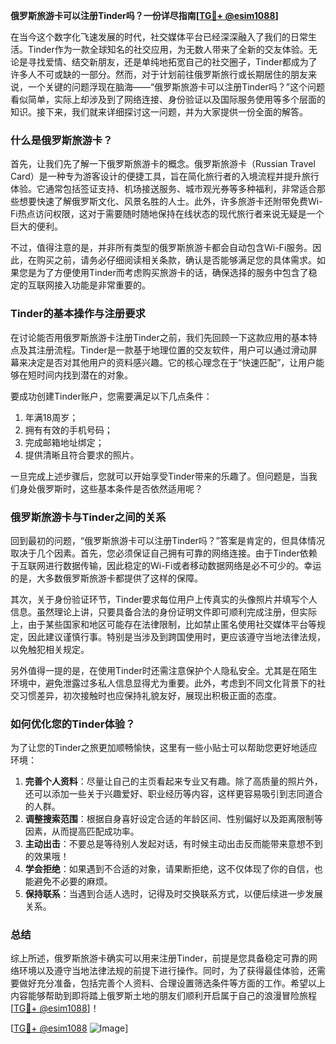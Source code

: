 **俄罗斯旅游卡可以注册Tinder吗？一份详尽指南[[TG💪+ @esim1088](https://t.me/s/esim1088)]**

在当今这个数字化飞速发展的时代，社交媒体平台已经深深融入了我们的日常生活。Tinder作为一款全球知名的社交应用，为无数人带来了全新的交友体验。无论是寻找爱情、结交新朋友，还是单纯地拓宽自己的社交圈子，Tinder都成为了许多人不可或缺的一部分。然而，对于计划前往俄罗斯旅行或长期居住的朋友来说，一个关键的问题浮现在脑海——“俄罗斯旅游卡可以注册Tinder吗？”这个问题看似简单，实际上却涉及到了网络连接、身份验证以及国际服务使用等多个层面的知识。接下来，我们就来详细探讨这一问题，并为大家提供一份全面的解答。

### **什么是俄罗斯旅游卡？**

首先，让我们先了解一下俄罗斯旅游卡的概念。俄罗斯旅游卡（Russian Travel Card）是一种专为游客设计的便捷工具，旨在简化旅行者的入境流程并提升旅行体验。它通常包括签证支持、机场接送服务、城市观光券等多种福利，非常适合那些想要快速了解俄罗斯文化、风景名胜的人士。此外，许多旅游卡还附带免费Wi-Fi热点访问权限，这对于需要随时随地保持在线状态的现代旅行者来说无疑是一个巨大的便利。

不过，值得注意的是，并非所有类型的俄罗斯旅游卡都会自动包含Wi-Fi服务。因此，在购买之前，请务必仔细阅读相关条款，确认是否能够满足您的具体需求。如果您是为了方便使用Tinder而考虑购买旅游卡的话，确保选择的服务中包含了稳定的互联网接入功能是非常重要的。

### **Tinder的基本操作与注册要求**

在讨论能否用俄罗斯旅游卡注册Tinder之前，我们先回顾一下这款应用的基本特点及其注册流程。Tinder是一款基于地理位置的交友软件，用户可以通过滑动屏幕来决定是否对其他用户的资料感兴趣。它的核心理念在于“快速匹配”，让用户能够在短时间内找到潜在的对象。

要成功创建Tinder账户，您需要满足以下几点条件：
1. 年满18周岁；
2. 拥有有效的手机号码；
3. 完成邮箱地址绑定；
4. 提供清晰且符合要求的照片。

一旦完成上述步骤后，您就可以开始享受Tinder带来的乐趣了。但问题是，当我们身处俄罗斯时，这些基本条件是否依然适用呢？

### **俄罗斯旅游卡与Tinder之间的关系**

回到最初的问题，“俄罗斯旅游卡可以注册Tinder吗？”答案是肯定的，但具体情况取决于几个因素。首先，您必须保证自己拥有可靠的网络连接。由于Tinder依赖于互联网进行数据传输，因此稳定的Wi-Fi或者移动数据网络是必不可少的。幸运的是，大多数俄罗斯旅游卡都提供了这样的保障。

其次，关于身份验证环节，Tinder要求每位用户上传真实的头像照片并填写个人信息。虽然理论上讲，只要具备合法的身份证明文件即可顺利完成注册，但实际上，由于某些国家和地区可能存在法律限制，比如禁止匿名使用社交媒体平台等规定，因此建议谨慎行事。特别是当涉及到跨国使用时，更应该遵守当地法律法规，以免触犯相关规定。

另外值得一提的是，在使用Tinder时还需注意保护个人隐私安全。尤其是在陌生环境中，避免泄露过多私人信息显得尤为重要。此外，考虑到不同文化背景下的社交习惯差异，初次接触时也应保持礼貌友好，展现出积极正面的态度。

### **如何优化您的Tinder体验？**

为了让您的Tinder之旅更加顺畅愉快，这里有一些小贴士可以帮助您更好地适应环境：

1. **完善个人资料**：尽量让自己的主页看起来专业又有趣。除了高质量的照片外，还可以添加一些关于兴趣爱好、职业经历等内容，这样更容易吸引到志同道合的人群。
2. **调整搜索范围**：根据自身喜好设定合适的年龄区间、性别偏好以及距离限制等因素，从而提高匹配成功率。
3. **主动出击**：不要总是等待别人发起对话，有时候主动出击反而能带来意想不到的效果哦！
4. **学会拒绝**：如果遇到不合适的对象，请果断拒绝，这不仅体现了你的自信，也能避免不必要的麻烦。
5. **保持联系**：当遇到合适人选时，记得及时交换联系方式，以便后续进一步发展关系。

### **总结**

综上所述，俄罗斯旅游卡确实可以用来注册Tinder，前提是您具备稳定可靠的网络环境以及遵守当地法律法规的前提下进行操作。同时，为了获得最佳体验，还需要做好充分准备，包括完善个人资料、合理设置筛选条件等方面的工作。希望以上内容能够帮助到即将踏上俄罗斯土地的朋友们顺利开启属于自己的浪漫冒险旅程[[TG💪+ @esim1088](https://t.me/s/esim1088)]！

[[TG💪+ @esim1088](https://t.me/s/esim1088) ![Image](https://i.postimg.cc/4NQfJmqS/Snipaste-2025-05-13-00-14-12.png)]